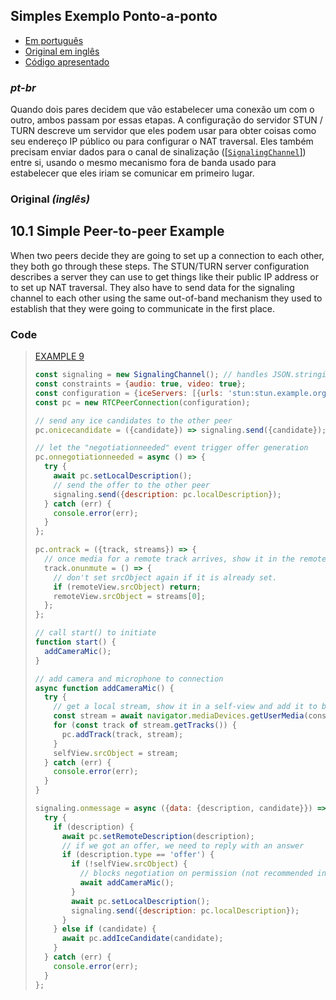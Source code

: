 ## Simples Exemplo Ponto-a-ponto

- [Em português](#pt-br)
- [Original em inglês](#original)
- [Código apresentado](#code)
### <a name="pt-br"></a> _pt-br_

Quando dois pares decidem que vão estabelecer uma conexão um com o outro, ambos passam por essas etapas. A configuração do servidor STUN / TURN descreve um servidor que eles podem usar para obter coisas como seu endereço IP público ou para configurar o NAT traversal. Eles também precisam enviar dados para o canal de sinalização ([[`` SignalingChannel ``]](libs/core/src/lib/signaling-channel.ts))  entre si, usando o mesmo mecanismo fora de banda usado para estabelecer que eles iriam se comunicar em primeiro lugar.

### <a name="original"></a> Original _(inglês)_

## 10.1 Simple Peer-to-peer Example[](https://www.w3.org/TR/webrtc/#simple-peer-to-peer-example)

When two peers decide they are going to set up a connection to each other, they both go through these steps. The STUN/TURN server configuration describes a server they can use to get things like their public IP address or to set up NAT traversal. They also have to send data for the signaling channel to each other using the same out-of-band mechanism they used to establish that they were going to communicate in the first place.

### <a name="code"></a> Code

> [EXAMPLE 9](https://www.w3.org/TR/webrtc/#example-9)
>
> ```js
> const signaling = new SignalingChannel(); // handles JSON.stringify/parse
> const constraints = {audio: true, video: true};
> const configuration = {iceServers: [{urls: 'stun:stun.example.org'}]};
> const pc = new RTCPeerConnection(configuration);
> 
> // send any ice candidates to the other peer
> pc.onicecandidate = ({candidate}) => signaling.send({candidate});
> 
> // let the "negotiationneeded" event trigger offer generation
> pc.onnegotiationneeded = async () => {
>   try {
>     await pc.setLocalDescription();
>     // send the offer to the other peer
>     signaling.send({description: pc.localDescription});
>   } catch (err) {
>     console.error(err);
>   }
> };
> 
> pc.ontrack = ({track, streams}) => {
>   // once media for a remote track arrives, show it in the remote video element
>   track.onunmute = () => {
>     // don't set srcObject again if it is already set.
>     if (remoteView.srcObject) return;
>     remoteView.srcObject = streams[0];
>   };
> };
> 
> // call start() to initiate
> function start() {
>   addCameraMic();
> }
> 
> // add camera and microphone to connection
> async function addCameraMic() {
>   try {
>     // get a local stream, show it in a self-view and add it to be sent
>     const stream = await navigator.mediaDevices.getUserMedia(constraints);
>     for (const track of stream.getTracks()) {
>       pc.addTrack(track, stream);
>     }
>     selfView.srcObject = stream;
>   } catch (err) {
>     console.error(err);
>   }
> }
> 
> signaling.onmessage = async ({data: {description, candidate}}) => {
>   try {
>     if (description) {
>       await pc.setRemoteDescription(description);
>       // if we got an offer, we need to reply with an answer
>       if (description.type == 'offer') {
>         if (!selfView.srcObject) {
>           // blocks negotiation on permission (not recommended in production code)
>           await addCameraMic();
>         }
>         await pc.setLocalDescription();
>         signaling.send({description: pc.localDescription});
>       }
>     } else if (candidate) {
>       await pc.addIceCandidate(candidate);
>     }
>   } catch (err) {
>     console.error(err);
>   }
> };
> ```
